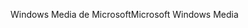 <span data-ttu-id="e945f-101">Windows Media de Microsoft</span><span class="sxs-lookup"><span data-stu-id="e945f-101">Microsoft Windows Media</span></span>